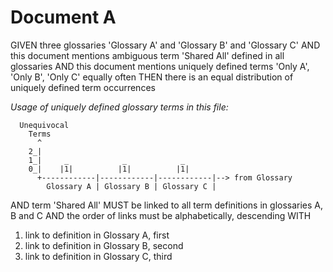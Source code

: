 # Document A

GIVEN three glossaries 'Glossary A' and 'Glossary B' and 'Glossary C'
AND this document mentions ambiguous term 'Shared All' defined in all glossaries
AND this document mentions uniquely defined terms 'Only A', 'Only B', 'Only C' equally often
THEN there is an equal distribution of uniquely defined term occurrences

*Usage of uniquely defined glossary terms in this file:*
~~~
  Unequivocal
    Terms
      ^
    2_|
    1_|     _            _            _
    0_|    |1|          |1|          |1|
      +------------|------------|------------|--> from Glossary
        Glossary A | Glossary B | Glossary C |
~~~


AND term 'Shared All' MUST be linked to all term definitions in glossaries A, B and C
AND the order of links must be alphabetically, descending WITH

1. link to definition in Glossary A, first
2. link to definition in Glossary B, second
3. link to definition in Glossary C, third